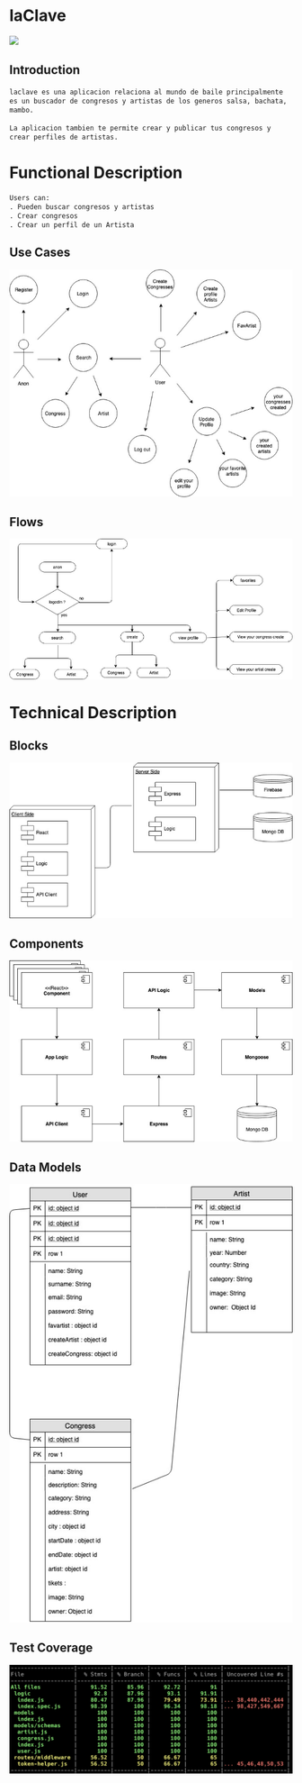 
# laClave

![](https://media.giphy.com/media/RuVJnBoH5v1mM/giphy.gif)

## Introduction
```
laclave es una aplicacion relaciona al mundo de baile principalmente es un buscador de congresos y artistas de los generos salsa, bachata, mambo.

La aplicacion tambien te permite crear y publicar tus congresos y crear perfiles de artistas.
```

# Functional Description

```
Users can:
. Pueden buscar congresos y artistas
. Crear congresos
. Crear un perfil de un Artista
```
## Use Cases
![](./images/use-cases.jpg)
## Flows
![](./images/flows.jpg)





# Technical Description
## Blocks
![](./images/block.jpg)
## Components
![](./images/components.jpg)

## Data Models
![](./images/data-model.jpg)

## Test Coverage
![](./images/test-coverage.png)





















<!-- 
[](https://66.media.tumblr.com/5ce5a8a261dc02e96cfab980383a7b66/tumblr_nt75wcjCDz1tybnd7o1_400.gif)
[](https://media1.tenor.com/images/3ccc0e15cbf9bee22c30701649065643/tenor.gif?itemid=3393582) -->


